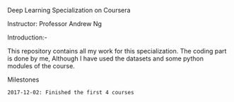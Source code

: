 Deep Learning Specialization on Coursera

Instructor: Professor Andrew Ng

Introduction:-

This repository contains all my work for this specialization. The coding part is done by me, Although I have used the datasets and some python modules of the course.

Milestones

    2017-12-02: Finished the first 4 courses
